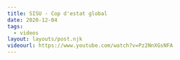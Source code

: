 ```yaml
---
title: SISU - Cop d'estat global
date: 2020-12-04
tags:
  - videos
layout: layouts/post.njk
videourl: https://www.youtube.com/watch?v=Pz2NnXGsNFA
---
```

